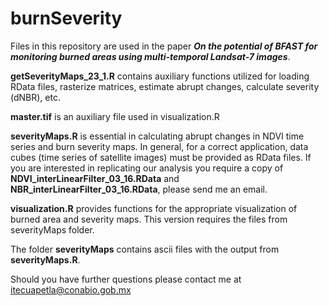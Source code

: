# burnSeverity
Files in this repository are used in the paper **_On the potential of BFAST for monitoring burned areas using multi-temporal Landsat-7 images_**.

**getSeverityMaps_23_1.R** contains auxiliary functions utilized for loading RData files, rasterize matrices, estimate
abrupt changes, calculate severity (dNBR), etc.

**master.tif** is an auxiliary file used in visualization.R

**severityMaps.R** is essential in calculating abrupt changes in NDVI time series and burn severity maps. In general,
for a correct application, data cubes (time series of satellite images) must be provided as RData files. If you are
interested in replicating our analysis you require a copy of __NDVI_interLinearFilter_03_16.RData__ and __NBR_interLinearFilter_03_16.RData__, please send me an email.

**visualization.R** provides functions for the appropriate visualization of burned area and severity maps. This version
requires the files from severityMaps folder.

The folder **severityMaps** contains ascii files with the output from **severityMaps.R**.

Should you have further questions please contact me at itecuapetla@conabio.gob.mx

